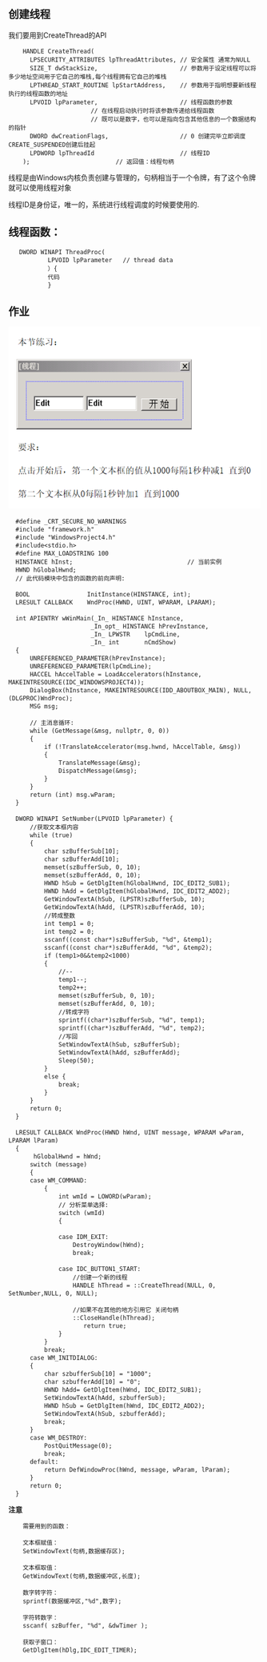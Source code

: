 创建线程
---

我们要用到CreateThread的API

        HANDLE CreateThread(				
          LPSECURITY_ATTRIBUTES lpThreadAttributes, // 安全属性 通常为NULL				
          SIZE_T dwStackSize,                       // 参数用于设定线程可以将多少地址空间用于它自己的堆栈,每个线程拥有它自己的堆栈
          LPTHREAD_START_ROUTINE lpStartAddress,    // 参数用于指明想要新线程执行的线程函数的地址				
          LPVOID lpParameter,                       // 线程函数的参数				
                           // 在线程启动执行时将该参数传递给线程函数
                           // 既可以是数字，也可以是指向包含其他信息的一个数据结构的指针
          DWORD dwCreationFlags,                    // 0 创建完毕立即调度  CREATE_SUSPENDED创建后挂起				
          LPDWORD lpThreadId                        // 线程ID 				
        );				          // 返回值：线程句柄


线程是由Windows内核负责创建与管理的，句柄相当于一个令牌，有了这个令牌就可以使用线程对象

线程ID是身份证，唯一的，系统进行线程调度的时候要使用的.

					
线程函数：				
---

       DWORD WINAPI ThreadProc(				
               LPVOID lpParameter   // thread data		
               ）{
               代码
               }		
					

作业
---

![](https://raw.githubusercontent.com/Whitebird0/tuchuang/main/QQ%E6%88%AA%E5%9B%BE20220217173002.png)

      #define _CRT_SECURE_NO_WARNINGS
      #include "framework.h"
      #include "WindowsProject4.h"
      #include<stdio.h>
      #define MAX_LOADSTRING 100
      HINSTANCE hInst;                                // 当前实例
      HWND hGlobalHwnd;
      // 此代码模块中包含的函数的前向声明:

      BOOL                InitInstance(HINSTANCE, int);
      LRESULT CALLBACK    WndProc(HWND, UINT, WPARAM, LPARAM);

      int APIENTRY wWinMain(_In_ HINSTANCE hInstance,
                           _In_opt_ HINSTANCE hPrevInstance,
                           _In_ LPWSTR    lpCmdLine,
                           _In_ int       nCmdShow)
      {
          UNREFERENCED_PARAMETER(hPrevInstance);
          UNREFERENCED_PARAMETER(lpCmdLine);
          HACCEL hAccelTable = LoadAccelerators(hInstance, MAKEINTRESOURCE(IDC_WINDOWSPROJECT4));
          DialogBox(hInstance, MAKEINTRESOURCE(IDD_ABOUTBOX_MAIN), NULL, (DLGPROC)WndProc);
          MSG msg;

          // 主消息循环:
          while (GetMessage(&msg, nullptr, 0, 0))
          {
              if (!TranslateAccelerator(msg.hwnd, hAccelTable, &msg))
              {
                  TranslateMessage(&msg);
                  DispatchMessage(&msg);
              }
          }
          return (int) msg.wParam;
      }

      DWORD WINAPI SetNumber(LPVOID lpParameter) {
          //获取文本框内容
          while (true)
          {
              char szBufferSub[10];
              char szBufferAdd[10];
              memset(szBufferSub, 0, 10);
              memset(szBufferAdd, 0, 10);
              HWND hSub = GetDlgItem(hGlobalHwnd, IDC_EDIT2_SUB1);
              HWND hAdd = GetDlgItem(hGlobalHwnd, IDC_EDIT2_ADD2);
              GetWindowTextA(hSub, (LPSTR)szBufferSub, 10);
              GetWindowTextA(hAdd, (LPSTR)szBufferAdd, 10);
              //转成整数
              int temp1 = 0;
              int temp2 = 0;
              sscanf((const char*)szBufferSub, "%d", &temp1);
              sscanf((const char*)szBufferAdd, "%d", &temp2);
              if (temp1>0&&temp2<1000)
              {
                  //--
                  temp1--;
                  temp2++;
                  memset(szBufferSub, 0, 10);
                  memset(szBufferAdd, 0, 10);
                  //转成字符
                  sprintf((char*)szBufferSub, "%d", temp1);
                  sprintf((char*)szBufferAdd, "%d", temp2);
                  //写回
                  SetWindowTextA(hSub, szBufferSub);
                  SetWindowTextA(hAdd, szBufferAdd);
                  Sleep(50);
              }
              else {
                  break;
              }    
          }
          return 0;
      }

      LRESULT CALLBACK WndProc(HWND hWnd, UINT message, WPARAM wParam, LPARAM lParam)
      {
           hGlobalHwnd = hWnd;
          switch (message)
          {
          case WM_COMMAND:
              {
                  int wmId = LOWORD(wParam);
                  // 分析菜单选择:
                  switch (wmId)
                  {

                  case IDM_EXIT:
                      DestroyWindow(hWnd);
                      break;

                  case IDC_BUTTON1_START:    
                      //创建一个新的线程				
                      HANDLE hThread = ::CreateThread(NULL, 0, SetNumber,NULL, 0, NULL);

                      //如果不在其他的地方引用它 关闭句柄				
                      ::CloseHandle(hThread);
                         return true;          
                  }
              }
              break;
          case WM_INITDIALOG:
          {
              char szbufferSub[10] = "1000";
              char szbufferAdd[10] = "0";
              HWND hAdd= GetDlgItem(hWnd, IDC_EDIT2_SUB1);
              SetWindowTextA(hAdd, szbufferSub);
              HWND hSub = GetDlgItem(hWnd, IDC_EDIT2_ADD2);
              SetWindowTextA(hSub, szbufferAdd);
              break;
          }
          case WM_DESTROY:
              PostQuitMessage(0);
              break;
          default:
              return DefWindowProc(hWnd, message, wParam, lParam);
          }
          return 0;
      }


**注意**

		需要用到的函数：
		
		文本框赋值：		
		SetWindowText(句柄,数据缓存区);		

		文本框取值：		
		GetWindowText(句柄,数据缓冲区,长度);		

		数字转字符：		
		sprintf(数据缓冲区,"%d",数字);		

		字符转数字：		
		sscanf( szBuffer, "%d", &dwTimer );		

		获取子窗口：		
		GetDlgItem(hDlg,IDC_EDIT_TIMER);		
